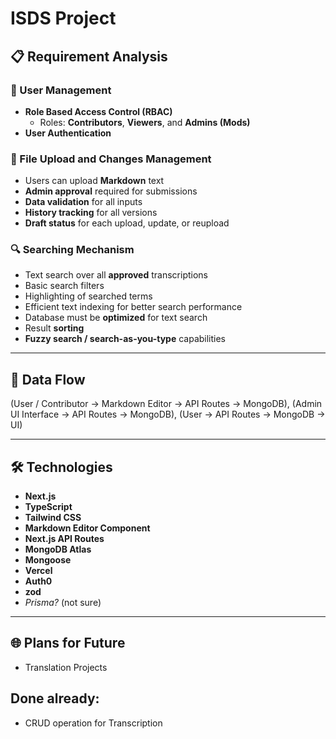 # ISDS Project

## 📋 Requirement Analysis

### 👥 User Management
- **Role Based Access Control (RBAC)**
  - Roles: **Contributors**, **Viewers**, and **Admins (Mods)**
- **User Authentication**

### 📄 File Upload and Changes Management
- Users can upload **Markdown** text
- **Admin approval** required for submissions
- **Data validation** for all inputs
- **History tracking** for all versions
- **Draft status** for each upload, update, or reupload

### 🔍 Searching Mechanism
- Text search over all **approved** transcriptions
- Basic search filters
- Highlighting of searched terms
- Efficient text indexing for better search performance
- Database must be **optimized** for text search
- Result **sorting**
- **Fuzzy search / search-as-you-type** capabilities

---

## 🔁 Data Flow

(User / Contributor → Markdown Editor → API Routes → MongoDB),
(Admin UI Interface → API Routes → MongoDB),
(User → API Routes → MongoDB → UI)


---

## 🛠️ Technologies

- **Next.js**
- **TypeScript**
- **Tailwind CSS**
- **Markdown Editor Component**
- **Next.js API Routes**
- **MongoDB Atlas**
- **Mongoose**
- **Vercel**
- **Auth0**
- **zod**
- _Prisma?_ (not sure)

---

## 🌐 Plans for Future
- Translation Projects

## Done already:
- CRUD operation for Transcription

